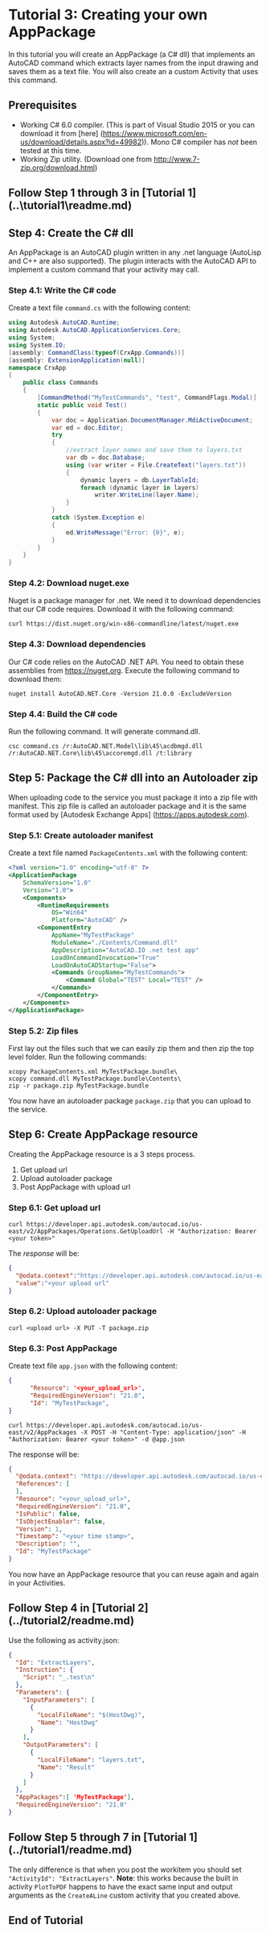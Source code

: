 # Tutorial 3: Creating your own AppPackage
In this tutorial you will create an AppPackage (a C# dll) that implements an AutoCAD command which extracts layer names from the input drawing and saves them as a text file. You will also create an a custom Activity that uses this command.
## Prerequisites
+ Working C# 6.0 compiler. (This is part of Visual Studio 2015 or you can download it from [here] (https://www.microsoft.com/en-us/download/details.aspx?id=49982)). Mono C# compiler has _not_ been tested at this time.
+ Working Zip utility. (Download one from http://www.7-zip.org/download.html)

## Follow Step 1 through 3 in [Tutorial 1] (..\tutorial1\readme.md)
## Step 4: Create the C# dll
An AppPackage is an AutoCAD plugin written in any .net language (AutoLisp and C++ are also supported). The plugin interacts with the AutoCAD API to implement a custom command that your activity may call.
### Step 4.1: Write the C# code
Create a text file `command.cs` with the following content:

```c#
using Autodesk.AutoCAD.Runtime;
using Autodesk.AutoCAD.ApplicationServices.Core;
using System;
using System.IO;
[assembly: CommandClass(typeof(CrxApp.Commands))]
[assembly: ExtensionApplication(null)]
namespace CrxApp
{
    public class Commands
    {
        [CommandMethod("MyTestCommands", "test", CommandFlags.Modal)]
        static public void Test()
        {
            var doc = Application.DocumentManager.MdiActiveDocument;
            var ed = doc.Editor;
            try
            {
                //extract layer names and save them to layers.txt
                var db = doc.Database;
                using (var writer = File.CreateText("layers.txt"))
                {
                    dynamic layers = db.LayerTableId;
                    foreach (dynamic layer in layers)
                        writer.WriteLine(layer.Name);
                }
            }
            catch (System.Exception e)
            {
                ed.WriteMessage("Error: {0}", e);
            }
        }
    }
}
```
### Step 4.2: Download nuget.exe
Nuget is a package manager for .net. We need it to download dependencies that our C# code requires. Download it with the following command:
```
curl https://dist.nuget.org/win-x86-commandline/latest/nuget.exe
```
### Step 4.3: Download dependencies
Our C# code relies on the AutoCAD .NET API. You need to obtain these assemblies from https://nuget.org. Execute the following command to download them:
```
nuget install AutoCAD.NET.Core -Version 21.0.0 -ExcludeVersion
```
### Step 4.4: Build the C# code
Run the following command. It will generate command.dll.
```
csc command.cs /r:AutoCAD.NET.Model\lib\45\acdbmgd.dll /r:AutoCAD.NET.Core\lib\45\accoremgd.dll /t:library
```
## Step 5: Package the C# dll into an Autoloader zip
When uploading code to the service you must package it into a zip file with manifest. This zip file is called an autoloader package and it is the same format used by [Autodesk Exchange Apps] (https://apps.autodesk.com).
### Step 5.1: Create autoloader manifest
Create a text file named `PackageContents.xml` with the following content:
```xml
<?xml version="1.0" encoding="utf-8" ?>
<ApplicationPackage
    SchemaVersion="1.0"
    Version="1.0">
    <Components>
        <RuntimeRequirements 
            OS="Win64" 
            Platform="AutoCAD" />
        <ComponentEntry
            AppName="MyTestPackage"
            ModuleName="./Contents/Command.dll"
            AppDescription="AutoCAD.IO .net test app"
            LoadOnCommandInvocation="True"
            LoadOnAutoCADStartup="False">
            <Commands GroupName="MyTestCommands">
                <Command Global="TEST" Local="TEST" />
            </Commands>
        </ComponentEntry>
    </Components>
</ApplicationPackage>
```
### Step 5.2: Zip files
First lay out the files such that we can easily zip them and then zip the top level folder. Run the following commands:
```
xcopy PackageContents.xml MyTestPackage.bundle\
xcopy command.dll MyTestPackage.bundle\Contents\
zip -r package.zip MyTestPackage.bundle
```
You now have an autoloader package `package.zip` that you can upload to the service.
## Step 6: Create AppPackage resource
Creating the AppPackage resource is a 3 steps process. 

1. Get upload url
2. Upload autoloader package
3. Post AppPackage with upload url

### Step 6.1: Get upload url
```
curl https://developer.api.autodesk.com/autocad.io/us-east/v2/AppPackages/Operations.GetUploadUrl -H "Authorization: Bearer <your token>"
```
The _response_ will be:
```json
{
  "@odata.context":"https://developer.api.autodesk.com/autocad.io/us-east/v2/$metadata#Edm.String",
  "value":"<your upload url"
}
```

### Step 6.2: Upload autoloader package
```
curl <upload url> -X PUT -T package.zip
```
### Step 6.3: Post AppPackage
Create text file `app.json` with the following content:
```json
{
      "Resource": '<your_upload_url>',
      "RequiredEngineVersion": "21.0",
      "Id": "MyTestPackage",
}
```
```
curl https://developer.api.autodesk.com/autocad.io/us-east/v2/AppPackages -X POST -H "Content-Type: application/json" -H "Authorization: Bearer <your token>" -d @app.json
```
The response will be:
```json
{
  "@odata.context": "https://developer.api.autodesk.com/autocad.io/us-east/v2/$metadata#AppPackages/$entity",
  "References": [
  ],
  "Resource": "<your_upload_url>",
  "RequiredEngineVersion": "21.0",
  "IsPublic": false,
  "IsObjectEnabler": false,
  "Version": 1,
  "Timestamp": "<your time stamp>",
  "Description": "",
  "Id": "MyTestPackage"
}
```
You now have an AppPackage resource that you can reuse again and again in your Activities.
## Follow Step 4 in [Tutorial 2] (../tutorial2/readme.md)
Use the following as activity.json:
```json
{
  "Id": "ExtractLayers",
  "Instruction": {
    "Script": "_.test\n"
  },
  "Parameters": {
    "InputParameters": [
      {
        "LocalFileName": "$(HostDwg)",
        "Name": "HostDwg"
      }
    ],
    "OutputParameters": [
      {
        "LocalFileName": "layers.txt",
        "Name": "Result"
      }
    ]
  },
  "AppPackages":[ 'MyTestPackage'],
  "RequiredEngineVersion": "21.0"
}
```

## Follow Step 5 through 7 in [Tutorial 1] (../tutorial1/readme.md)
The only difference is that when you post the workitem you should set `"ActivityId": "ExtractLayers"`. **Note**: this works because the built in activity `PlotToPDF` happens to have the exact same input and output arguments as the `CreateALine` custom activity that you created above.

End of Tutorial
---
